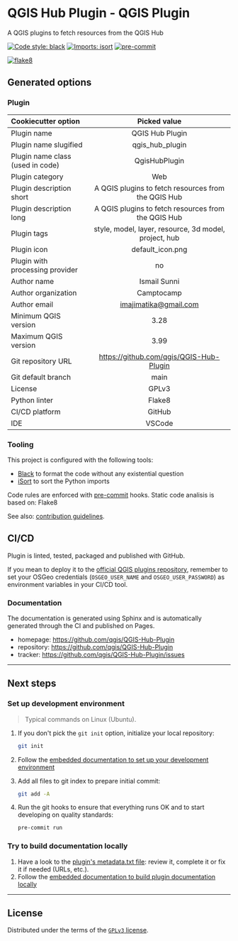# QGIS Hub Plugin - QGIS Plugin

A QGIS plugins to fetch resources from the QGIS Hub

[![Code style: black](https://img.shields.io/badge/code%20style-black-000000.svg)](https://github.com/psf/black)
[![Imports: isort](https://img.shields.io/badge/%20imports-isort-%231674b1?style=flat&labelColor=ef8336)](https://pycqa.github.io/isort/)
[![pre-commit](https://img.shields.io/badge/pre--commit-enabled-brightgreen?logo=pre-commit&logoColor=white)](https://github.com/pre-commit/pre-commit)

[![flake8](https://img.shields.io/badge/linter-flake8-green)](https://flake8.pycqa.org/)

## Generated options

### Plugin

| Cookiecutter option              |                     Picked value                      |
| :------------------------------- | :---------------------------------------------------: |
| Plugin name                      |                    QGIS Hub Plugin                    |
| Plugin name slugified            |                    qgis_hub_plugin                    |
| Plugin name class (used in code) |                     QgisHubPlugin                     |
| Plugin category                  |                          Web                          |
| Plugin description short         |  A QGIS plugins to fetch resources from the QGIS Hub  |
| Plugin description long          |  A QGIS plugins to fetch resources from the QGIS Hub  |
| Plugin tags                      | style, model, layer, resource, 3d model, project, hub |
| Plugin icon                      |                   default_icon.png                    |
| Plugin with processing provider  |                          no                           |
| Author name                      |                     Ismail Sunni                      |
| Author organization              |                      Camptocamp                       |
| Author email                     |                <imajimatika@gmail.com>                |
| Minimum QGIS version             |                         3.28                          |
| Maximum QGIS version             |                         3.99                          |
| Git repository URL               |       <https://github.com/qgis/QGIS-Hub-Plugin>       |
| Git default branch               |                         main                          |
| License                          |                         GPLv3                         |
| Python linter                    |                        Flake8                         |
| CI/CD platform                   |                        GitHub                         |
| IDE                              |                        VSCode                         |

### Tooling

This project is configured with the following tools:

- [Black](https://black.readthedocs.io/en/stable/) to format the code without any existential question
- [iSort](https://pycqa.github.io/isort/) to sort the Python imports

Code rules are enforced with [pre-commit](https://pre-commit.com/) hooks.
Static code analisis is based on: Flake8

See also: [contribution guidelines](CONTRIBUTING.md).

## CI/CD

Plugin is linted, tested, packaged and published with GitHub.

If you mean to deploy it to the [official QGIS plugins repository](https://plugins.qgis.org/), remember to set your OSGeo credentials (`OSGEO_USER_NAME` and `OSGEO_USER_PASSWORD`) as environment variables in your CI/CD tool.

### Documentation

The documentation is generated using Sphinx and is automatically generated through the CI and published on Pages.

- homepage: <https://github.com/qgis/QGIS-Hub-Plugin>
- repository: <https://github.com/qgis/QGIS-Hub-Plugin>
- tracker: <https://github.com/qgis/QGIS-Hub-Plugin/issues>

---

## Next steps

### Set up development environment

> Typical commands on Linux (Ubuntu).

1. If you don't pick the `git init` option, initialize your local repository:

   ```sh
   git init
   ```

1. Follow the [embedded documentation to set up your development environment](./docs/development/environment.md)
1. Add all files to git index to prepare initial commit:

   ```sh
   git add -A
   ```

1. Run the git hooks to ensure that everything runs OK and to start developing on quality standards:

   ```sh
   pre-commit run
   ```

### Try to build documentation locally

1. Have a look to the [plugin's metadata.txt file](qgis_hub_plugin/metadata.txt): review it, complete it or fix it if needed (URLs, etc.).
1. Follow the [embedded documentation to build plugin documentation locally](./docs/development/environment.md)

---

## License

Distributed under the terms of the [`GPLv3` license](LICENSE).
